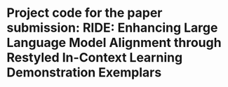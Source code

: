 # Project code for the paper submission: RIDE: Enhancing Large Language Model Alignment through Restyled In-Context Learning Demonstration Exemplars

